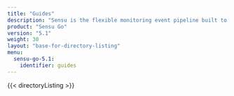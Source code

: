 ```yaml
---
title: "Guides"
description: "Sensu is the flexible monitoring event pipeline built to reduce operator burden and meet the challenges of monitoring multi-cloud and ephemeral infrastructures. Get started with a guided walkthrough."
product: "Sensu Go"
version: "5.1"
weight: 30
layout: "base-for-directory-listing"
menu:
  sensu-go-5.1:
    identifier: guides
---
```


{{< directoryListing >}}
